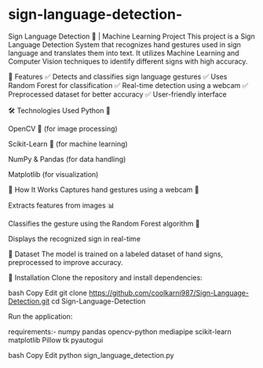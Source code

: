 # sign-language-detection-
Sign Language Detection 🤟 | Machine Learning Project
This project is a Sign Language Detection System that recognizes hand gestures used in sign language and translates them into text. It utilizes Machine Learning and Computer Vision techniques to identify different signs with high accuracy.

🚀 Features
✅ Detects and classifies sign language gestures
✅ Uses Random Forest for classification
✅ Real-time detection using a webcam
✅ Preprocessed dataset for better accuracy
✅ User-friendly interface

🛠️ Technologies Used
Python 🐍

OpenCV 🎥 (for image processing)

Scikit-Learn 🤖 (for machine learning)

NumPy & Pandas (for data handling)

Matplotlib (for visualization)

📌 How It Works
Captures hand gestures using a webcam 📸

Extracts features from images 📊

Classifies the gesture using the Random Forest algorithm 🌳

Displays the recognized sign in real-time

📂 Dataset
The model is trained on a labeled dataset of hand signs, preprocessed to improve accuracy.

🔧 Installation
Clone the repository and install dependencies:

bash
Copy
Edit
git clone https://github.com/coolkarni987/Sign-Language-Detection.git
cd Sign-Language-Detection

Run the application:

requirements:-
numpy
pandas
opencv-python
mediapipe
scikit-learn
matplotlib
Pillow
tk
pyautogui


bash
Copy
Edit
python sign_language_detection.py
